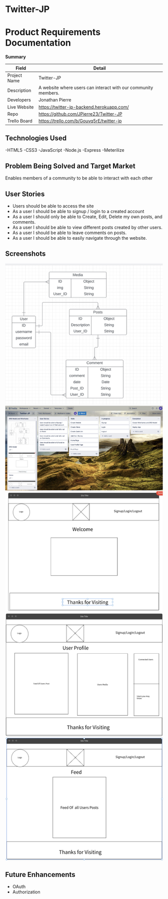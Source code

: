 # Twitter-JP

# Product Requirements Documentation

**Summary**

| Field | Detail |
|--------|-----|
| Project Name | Twitter-JP |
| Description | A website where users can interact with our community members. |
| Developers | Jonathan Pierre |
| Live Website  | https://twitter-jp-backend.herokuapp.com/ |
| Repo| https://github.com/JPierre23/Twitter-JP |
| Trello Board | https://trello.com/b/Gouvq5rE/twitter-jp |

## Technologies Used
-HTML5
-CSS3
-JavaScript
-Node.js
-Express
-Meterilize

## Problem Being Solved and Target Market
Enables members of a community to be able to interact with each other

## User Stories
- Users should be able to access the site
- As a user I should be able to signup / login to a created account
- As a user I should only be able to Create, Edit, Delete my own posts, and comments.
- As a user I should be able to view different posts created by other users.
- As a user I should be able to leave comments on posts.
- As a user I should be able to easily navigate through the website.

## Screenshots

![Twitter-JP ERD](./ERD.jpeg)
![Twitter-JP Trello](./trello.jpeg)
![Twitter-JP Home](./home.jpeg)
![Twitter-JP UserProfile](./up.jpeg)
![Twitter-JP Feed](./Feed.jpeg)


## Future Enhancements
- OAuth
- Authorization